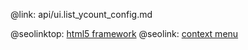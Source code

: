 @link: api/ui.list_ycount_config.md

@seolinktop: [html5 framework](https://webix.com)
@seolink: [context menu](https://webix.com/widget/contextmenu/)